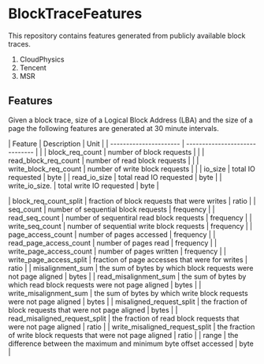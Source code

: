 # BlockTraceFeatures
This repository contains features generated from publicly available block traces. 

1. CloudPhysics 
2. Tencent 
3. MSR 

## Features
Given a block trace, size of a Logical Block Address (LBA) and the size of a page the following features are generated at 30 minute intervals. 


| Feature                | Description                    | Unit |
| ---------------------- | ------------------------------ |  |
| block_req_count        | number of block requests       |  |
| read_block_req_count   | number of  read block requests |  |
| write_block_req_count  | number of write block requests |  |
| io_size                | total IO requested             | byte |
| read_io_size           | total read IO requested        | byte |
| write_io_size.         | total write IO requested       | byte |


| block_req_count_split  | fraction of block requests that were writes | ratio |
| seq_count             | number of sequential block requests | frequency |
| read_seq_count | number of sequentiral read block requests | frequency |
| write_seq_count | number of sequential write block requests | frequency |
| page_access_count | number of pages accessed | frequency |
| read_page_access_count | number of pages read | frequency |
| write_page_access_count | number of pages written |  frequency |
| write_page_access_split | fraction of page accesses that were for writes | ratio | 
| misalignment_sum | the sum of bytes by which block requests were not page aligned | bytes |
| read_misalignment_sum | the sum of bytes by which read block requests were not page aligned | bytes | 
| write_misalignment_sum | the sum of bytes by which write block requests were not page aligned | bytes |
| misaligned_request_split | the fraction of block requests that were not page aligned | bytes |
| read_misaligned_request_split | the fraction of read block requests that were not page aligned | ratio |
| write_misaligned_request_split | the fraction of write block requests that were not page aligned | ratio |
| range | the difference between the maximum and minimum byte offset accessed | byte |



